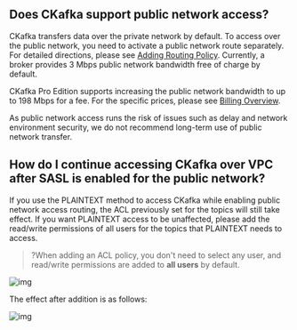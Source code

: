 ## Does CKafka support public network access?

CKafka transfers data over the private network by default. To access over the public network, you need to activate a public network route separately. For detailed directions, please see [Adding Routing Policy](https://intl.cloud.tencent.com/document/product/597/32555). Currently, a broker provides 3 Mbps public network bandwidth free of charge by default.

CKafka Pro Edition supports increasing the public network bandwidth to up to 198 Mbps for a fee. For the specific prices, please see [Billing Overview](https://intl.cloud.tencent.com/document/product/597/11745).

As public network access runs the risk of issues such as delay and network environment security, we do not recommend long-term use of public network transfer.

## How do I continue accessing CKafka over VPC after SASL is enabled for the public network?

If you use the PLAINTEXT method to access CKafka while enabling public network access routing, the ACL previously set for the topics will still take effect. If you want PLAINTEXT access to be unaffected, please add the read/write permissions of all users for the topics that PLAINTEXT needs to access.

>?When adding an ACL policy, you don't need to select any user, and read/write permissions are added to **all users** by default.

![img](https://main.qcloudimg.com/raw/27e8e0b9b20da5f123eaee2212633dba.png)

The effect after addition is as follows:

![img](https://main.qcloudimg.com/raw/6d1b4b5dd89343530deae827e76d38ab.png)
